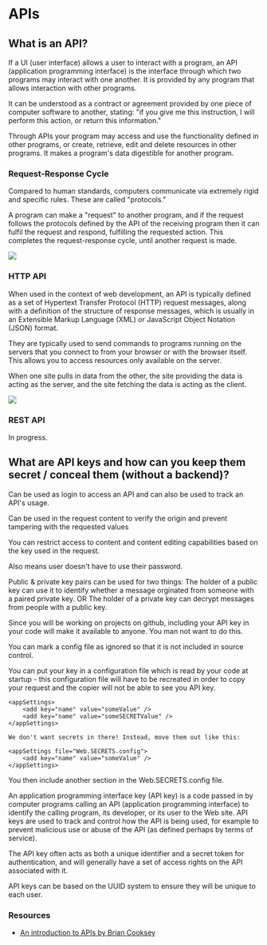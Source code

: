 # APIs

## What is an API?

If a UI (user interface) allows a user to interact with a program, an API (application
programming interface) is the interface through which two programs may interact with
one another. It is provided by any program that allows interaction with other programs.

It can be understood as a contract or agreement provided by one piece of computer
software to another, stating: "if you give me this instruction, I will perform this action,
or return this information."

Through APIs your program may access and use the functionality defined in other programs,
or create, retrieve, edit and delete resources in other programs. It makes a program's data
digestible for another program.

### Request-Response Cycle

Compared to human standards, computers communicate via extremely rigid and specific
rules. These are called "protocols."

A program can make a "request" to another program, and if the request follows the protocols
defined by the API of the receiving program then it can fulfil the request and respond,
fulfilling the requested action. This completes the request-response cycle,
until another request is made.

![](http://image.slidesharecdn.com/rg-introductiontohtmlcssandjavascript-150206101801-conversion-gate01/95/rails-girls-introduction-to-html-css-11-638.jpg?cb=1423239531)

### HTTP API

When used in the context of web development, an API is typically defined as a set of Hypertext Transfer Protocol (HTTP) request messages, along with a definition of the structure of response messages, which is usually in an Extensible Markup Language (XML) or JavaScript Object Notation (JSON) format.

They are typically used to send commands to programs running on the servers that you connect to from
your browser or with the browser itself. This allows you to access resources only available on the server.

When one site pulls in data from the other, the site providing the data is acting as the server, and the site fetching the data is acting as the client.

![](https://zapier.cachefly.net/static/CpTucd/images/learn/apis/communicating-with-server.jpg)

### REST API

In progress.

## What are API keys and how can you keep them secret / conceal them (without a backend)?



Can be used as login to access an API and can also be used to track an API's usage.

Can be used in the request content to verify the origin and prevent tampering with the requested values

You can restrict access to content and content editing capabilities based on the key used in the request.

Also means user doesn't have to use their password.

Public & private key pairs can be used for two things:
The holder of a public key can use it to identify whether a message orginated from someone with a paired private key.
OR
The holder of a private key can decrypt messages from people with a public key.

Since you will be working on projects on github, including your API key in your code will make it available to anyone. You man
not want to do this.

You can mark a config file as ignored so that it is not included in source control.

You can put your key in a configuration file which is read by your code at startup - this configuration file will have to be
recreated in order to copy your request and the copier will not be able to see you API key.

```
<appSettings>      
    <add key="name" value="someValue" />
    <add key="name" value="someSECRETValue" />
</appSettings>

We don't want secrets in there! Instead, move them out like this:

<appSettings file="Web.SECRETS.config">      
    <add key="name" value="someValue" />
</appSettings>
```

You then include another <appSettings> section in the Web.SECRETS.config file.

An application programming interface key (API key) is a code passed in by computer programs calling an API (application programming interface) to identify the calling program, its developer, or its user to the Web site. API keys are used to track and control how the API is being used, for example to prevent malicious use or abuse of the API (as defined perhaps by terms of service).

The API key often acts as both a unique identifier and a secret token for authentication, and will generally have a set of access rights on the API associated with it.

API keys can be based on the UUID system to ensure they will be unique to each user.

### Resources

* [An introduction to APIs by Brian Cooksey](https://zapier.com/learn/apis/chapter-1-introduction-to-apis/)
